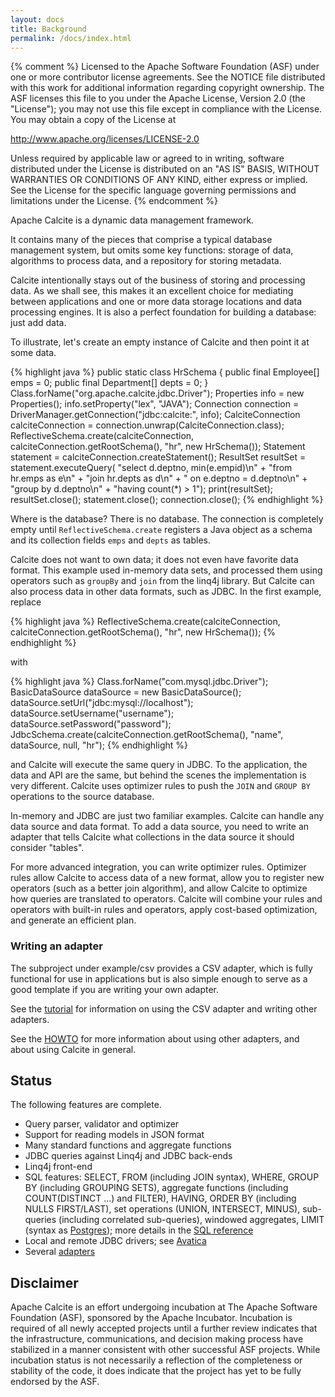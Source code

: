 ```yaml
---
layout: docs
title: Background
permalink: /docs/index.html
---
```

{% comment %}
Licensed to the Apache Software Foundation (ASF) under one or more
contributor license agreements.  See the NOTICE file distributed with
this work for additional information regarding copyright ownership.
The ASF licenses this file to you under the Apache License, Version 2.0
(the "License"); you may not use this file except in compliance with
the License.  You may obtain a copy of the License at

http://www.apache.org/licenses/LICENSE-2.0

Unless required by applicable law or agreed to in writing, software
distributed under the License is distributed on an "AS IS" BASIS,
WITHOUT WARRANTIES OR CONDITIONS OF ANY KIND, either express or implied.
See the License for the specific language governing permissions and
limitations under the License.
{% endcomment %}

Apache Calcite is a dynamic data management framework.

It contains many of the pieces that comprise a typical database
management system, but omits some key functions: storage of data,
algorithms to process data, and a repository for storing metadata.

Calcite intentionally stays out of the business of storing and
processing data. As we shall see, this makes it an excellent choice
for mediating between applications and one or more data storage
locations and data processing engines. It is also a perfect foundation
for building a database: just add data.

To illustrate, let's create an empty instance of Calcite and then
point it at some data.

{% highlight java %}
public static class HrSchema {
  public final Employee[] emps = 0;
  public final Department[] depts = 0;
}
Class.forName("org.apache.calcite.jdbc.Driver");
Properties info = new Properties();
info.setProperty("lex", "JAVA");
Connection connection = DriverManager.getConnection("jdbc:calcite:", info);
CalciteConnection calciteConnection =
    connection.unwrap(CalciteConnection.class);
ReflectiveSchema.create(calciteConnection,
    calciteConnection.getRootSchema(), "hr", new HrSchema());
Statement statement = calciteConnection.createStatement();
ResultSet resultSet = statement.executeQuery(
    "select d.deptno, min(e.empid)\n"
    + "from hr.emps as e\n"
    + "join hr.depts as d\n"
    + "  on e.deptno = d.deptno\n"
    + "group by d.deptno\n"
    + "having count(*) > 1");
print(resultSet);
resultSet.close();
statement.close();
connection.close();
{% endhighlight %}

Where is the database? There is no database. The connection is
completely empty until `ReflectiveSchema.create` registers a Java
object as a schema and its collection fields `emps` and `depts` as
tables.

Calcite does not want to own data; it does not even have favorite data
format. This example used in-memory data sets, and processed them
using operators such as `groupBy` and `join` from the linq4j
library. But Calcite can also process data in other data formats, such
as JDBC. In the first example, replace

{% highlight java %}
ReflectiveSchema.create(calciteConnection,
    calciteConnection.getRootSchema(), "hr", new HrSchema());
{% endhighlight %}

with

{% highlight java %}
Class.forName("com.mysql.jdbc.Driver");
BasicDataSource dataSource = new BasicDataSource();
dataSource.setUrl("jdbc:mysql://localhost");
dataSource.setUsername("username");
dataSource.setPassword("password");
JdbcSchema.create(calciteConnection.getRootSchema(), "name", dataSource,
    null, "hr");
{% endhighlight %}

and Calcite will execute the same query in JDBC. To the application,
the data and API are the same, but behind the scenes the
implementation is very different. Calcite uses optimizer rules to push
the `JOIN` and `GROUP BY` operations to the source database.

In-memory and JDBC are just two familiar examples. Calcite can handle
any data source and data format. To add a data source, you need to
write an adapter that tells Calcite what collections in the data
source it should consider "tables".

For more advanced integration, you can write optimizer
rules. Optimizer rules allow Calcite to access data of a new format,
allow you to register new operators (such as a better join algorithm),
and allow Calcite to optimize how queries are translated to
operators. Calcite will combine your rules and operators with built-in
rules and operators, apply cost-based optimization, and generate an
efficient plan.

### Writing an adapter

The subproject under example/csv provides a CSV adapter, which is
fully functional for use in applications but is also simple enough to
serve as a good template if you are writing your own adapter.

See the <a href="tutorial.html">tutorial</a> for information on using
the CSV adapter and writing other adapters.

See the <a href="howto.html">HOWTO</a> for more information about
using other adapters, and about using Calcite in general.

## Status

The following features are complete.

* Query parser, validator and optimizer
* Support for reading models in JSON format
* Many standard functions and aggregate functions
* JDBC queries against Linq4j and JDBC back-ends
* Linq4j front-end
* SQL features: SELECT, FROM (including JOIN syntax), WHERE, GROUP BY
  (including GROUPING SETS), aggregate functions (including
  COUNT(DISTINCT ...) and FILTER), HAVING, ORDER BY (including NULLS
  FIRST/LAST), set operations (UNION, INTERSECT, MINUS), sub-queries
  (including correlated sub-queries), windowed aggregates, LIMIT
  (syntax as <a
  href="http://www.postgresql.org/docs/8.4/static/sql-select.html#SQL-LIMIT">Postgres</a>);
  more details in the [SQL reference](reference.html)
* Local and remote JDBC drivers; see [Avatica](avatica.html)
* Several [adapters](adapter.html)


## Disclaimer

Apache Calcite is an effort undergoing incubation at The Apache Software
Foundation (ASF), sponsored by the Apache Incubator. Incubation is
required of all newly accepted projects until a further review
indicates that the infrastructure, communications, and decision making
process have stabilized in a manner consistent with other successful
ASF projects. While incubation status is not necessarily a reflection
of the completeness or stability of the code, it does indicate that
the project has yet to be fully endorsed by the ASF.
